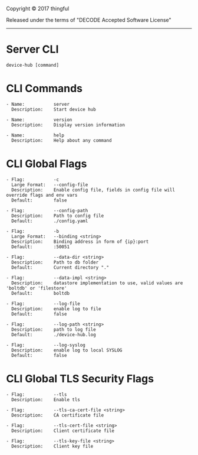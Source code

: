 Copyright © 2017 thingful

Released under the terms of "DECODE Accepted Software License"
<hr/>

Server CLI
=========================
```device-hub [command]```


CLI Commands
=========================
```
- Name:           server
  Description:    Start device hub

- Name:           version
  Description:    Display version information

- Name:           help
  Description:    Help about any command
```
CLI Global Flags
=================
```
- Flag:           -c
  Large Format:   --config-file
  Description:    Enable config file, fields in config file will override flags and env vars
  Default:        false

- Flag:           --config-path
  Description:    Path to config file
  Default:        ./config.yaml

- Flag:           -b
  Large Format:   --binding <string>
  Description:    Binding address in form of {ip}:port
  Default:        :50051

- Flag:           --data-dir <string>
  Description:    Path to db folder
  Default:        Current directory "."

- Flag:           --data-impl <string>
  Description:    datastore implementation to use, valid values are 'boltdb' or 'filestore'
  Default:        boltdb

- Flag:           --log-file
  Description:    enable log to file
  Default:        false

- Flag:           --log-path <string>
  Description:    path to log file
  Default:        ./device-hub.log

- Flag:           --log-syslog
  Description:    enable log to local SYSLOG
  Default:        false

```
CLI Global TLS Security Flags
=============================
```
- Flag:           --tls
  Description:    Enable tls

- Flag:           --tls-ca-cert-file <string>
  Description:    CA certificate file

- Flag:           --tls-cert-file <string>
  Description:    Client certificate file

- Flag:           --tls-key-file <string>
  Description:    Client key file
```
